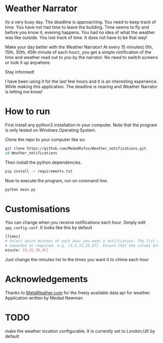 # Weather Narrator
 
Its a very busy day. The deadline is approaching. You need to keep track of time. 
You have not had time to leave the building. Time seems to fly and before you know it, evening happens. You had no idea
of what the weather was like outside. You lost track of time. It does not have to be that way!

Make your day better with the Weather Narrator!
At every 15 minutes( 0th, 15th, 30th, 45th minute of each hour), you get a simple notification of the time and weather 
read out to you by the narrator. No need to switch screens or look it up anywhere.

Stay informed!

I have been using it for the last few hours and it is an interesting experience. While making this application.
The deadline is nearing and Weather Narrator is letting me know!

# How to run
First install any python3 installation in your computer. Note that the program is only tested on *Windows*
Operating System.

Clone the repo to your computer like so:
```bash
git clone https://github.com/MedadRufus/Weather_notifications.git
cd Weather_notifications
```

Then install the python dependencies.
```bash
pip install -r requirements.txt
```


Now to execute the program, run on command line.
```bash
python main.py
```


# Customisations

You can change when you receive notifications each hour. Simply edit `app_config.conf`.
It looks like this by default
```bash
[Times]
# Select which minutes of each hour you want a notification. The list can be
# expanded as required. e.g. [3,5,12,23,57]. Ensure that the values are 0-59 inclusive
minute: [0,15,30,45]

```

Just change the minutes list to the times you want it to chime each hour


# Acknowledgements

Thanks to [MetaWeather.com](MetaWeather.com) for the freely available data api for weather.
Application written by Medad Newman

# TODO
make the weather location configurable. It is currently set to London,UK by default
